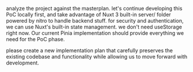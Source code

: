 analyze the project against the masterplan. let's continue developing this PoC locally first, and take advantage of Nuxt 3 built-in server/ folder powered by nitro to handle backend stuff. for security and authentication, we can use Nuxt's built-in state management. we don't need useStorage right now. Our current Pinia implementation should provide everything we need for the PoC phase.

please create a new implementation plan that carefully preserves the existing codebase and functionality while allowing us to move forward with development.
